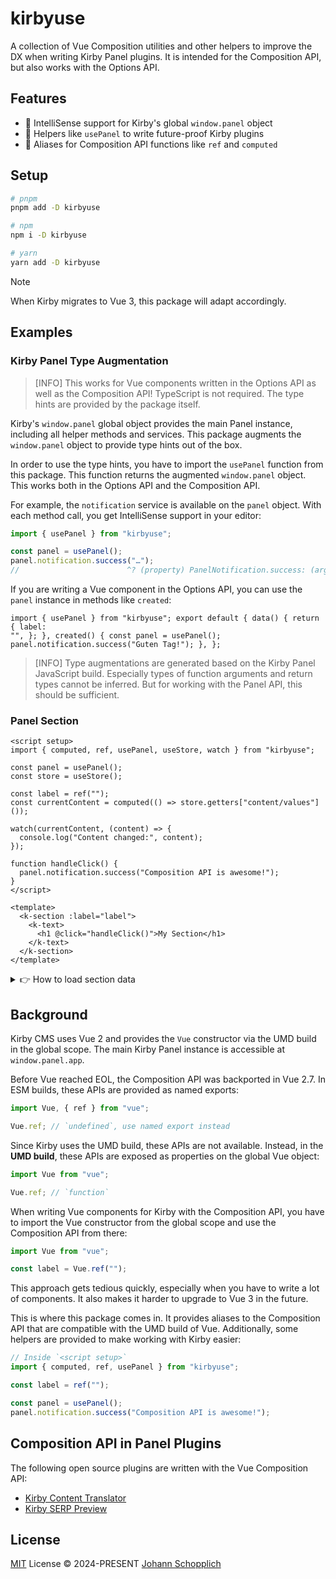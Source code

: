 # kirbyuse

A collection of Vue Composition utilities and other helpers to improve the DX when writing Kirby Panel plugins. It is intended for the Composition API, but also works with the Options API.

## Features

- 🧃 IntelliSense support for Kirby's global `window.panel` object
- 🍿 Helpers like `usePanel` to write future-proof Kirby plugins
- 🚀 Aliases for Composition API functions like `ref` and `computed`

## Setup

```bash
# pnpm
pnpm add -D kirbyuse

# npm
npm i -D kirbyuse

# yarn
yarn add -D kirbyuse
```

> [!NOTE]
> When Kirby migrates to Vue 3, this package will adapt accordingly.

## Examples

### Kirby Panel Type Augmentation

> [INFO]
> This works for Vue components written in the Options API as well as the Composition API! TypeScript is not required. The type hints are provided by the package itself.

Kirby's `window.panel` global object provides the main Panel instance, including all helper methods and services. This package augments the `window.panel` object to provide type hints out of the box.

In order to use the type hints, you have to import the `usePanel` function from this package. This function returns the augmented `window.panel` object. This works both in the Options API and the Composition API.

For example, the `notification` service is available on the `panel` object. With each method call, you get IntelliSense support in your editor:

```js
import { usePanel } from "kirbyuse";

const panel = usePanel();
panel.notification.success("…");
//                        ^? (property) PanelNotification.success: (arg1: any) => any
```

If you are writing a Vue component in the Options API, you can use the `panel` instance in methods like `created`:

```vue
import { usePanel } from "kirbyuse"; export default { data() { return { label:
"", }; }, created() { const panel = usePanel();
panel.notification.success("Guten Tag!"); }, };
```

> [INFO]
> Type augmentations are generated based on the Kirby Panel JavaScript build. Especially types of function arguments and return types cannot be inferred. But for working with the Panel API, this should be sufficient.

### Panel Section

```vue
<script setup>
import { computed, ref, usePanel, useStore, watch } from "kirbyuse";

const panel = usePanel();
const store = useStore();

const label = ref("");
const currentContent = computed(() => store.getters["content/values"]());

watch(currentContent, (content) => {
  console.log("Content changed:", content);
});

function handleClick() {
  panel.notification.success("Composition API is awesome!");
}
</script>

<template>
  <k-section :label="label">
    <k-text>
      <h1 @click="handleClick()">My Section</h1>
    </k-text>
  </k-section>
</template>
```

<details>
<summary>👉 How to load section data</summary>

```vue
<script>
import { ref, useSection, watch } from "kirbyuse";
import { section } from "kirbyuse/props";

// Define the component props
const propsDefinition = {
  ...section,
};

export default {
  inheritAttrs: false,
};
</script>

<script setup>
const props = defineProps(propsDefinition);

const label = ref("");

// Async components are not supported in Vue 2, so we use
// a self-invoking async function as `created` replacement
(async () => {
  const { load } = useSection();
  const response = await load({
    parent: props.parent,
    name: props.name,
  });

  label.value = response.label || "My Section";
})();
</script>

<template>
  <k-section :label="label">
    <k-text>
      <h1>My Section</h1>
    </k-text>
  </k-section>
</template>
```

</details>

## Background

Kirby CMS uses Vue 2 and provides the `Vue` constructor via the UMD build in the global scope. The main Kirby Panel instance is accessible at `window.panel.app`.

Before Vue reached EOL, the Composition API was backported in Vue 2.7. In ESM builds, these APIs are provided as named exports:

```js
import Vue, { ref } from "vue";

Vue.ref; // `undefined`, use named export instead
```

Since Kirby uses the UMD build, these APIs are not available. Instead, in the **UMD build**, these APIs are exposed as properties on the global Vue object:

```js
import Vue from "vue";

Vue.ref; // `function`
```

When writing Vue components for Kirby with the Composition API, you have to import the Vue constructor from the global scope and use the Composition API from there:

```js
import Vue from "vue";

const label = Vue.ref("");
```

This approach gets tedious quickly, especially when you have to write a lot of components. It also makes it harder to upgrade to Vue 3 in the future.

This is where this package comes in. It provides aliases to the Composition API that are compatible with the UMD build of Vue. Additionally, some helpers are provided to make working with Kirby easier:

```js
// Inside `<script setup>`
import { computed, ref, usePanel } from "kirbyuse";

const label = ref("");

const panel = usePanel();
panel.notification.success("Composition API is awesome!");
```

## Composition API in Panel Plugins

The following open source plugins are written with the Vue Composition API:

- [Kirby Content Translator](https://github.com/kirby-tools/kirby-content-translator)
- [Kirby SERP Preview](https://github.com/johannschopplich/kirby-serp-preview)

## License

[MIT](./LICENSE) License © 2024-PRESENT [Johann Schopplich](https://github.com/johannschopplich)
